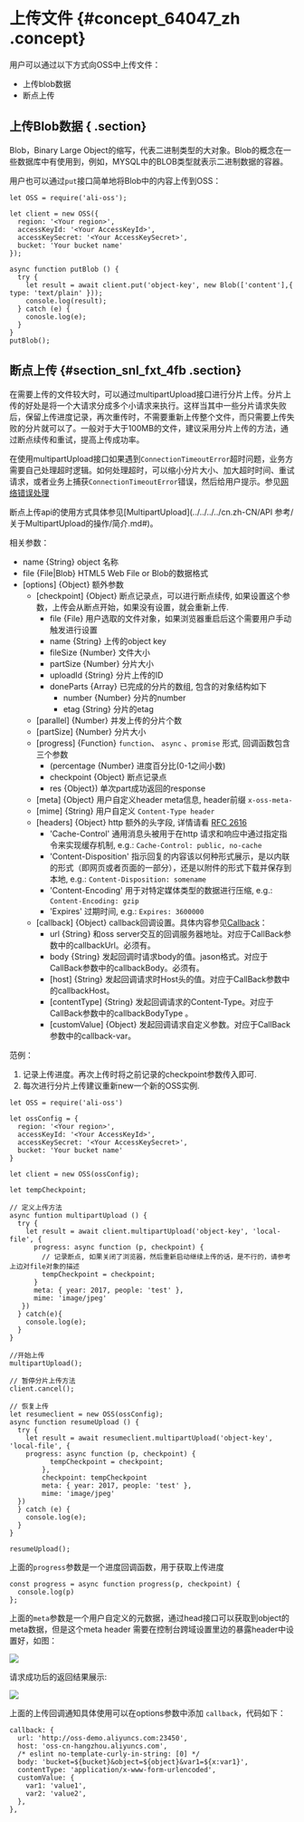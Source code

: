 # 上传文件 {#concept_64047_zh .concept}

用户可以通过以下方式向OSS中上传文件：

-   上传blob数据
-   断点上传

## 上传Blob数据 { .section}

Blob，Binary Large Object的缩写，代表二进制类型的大对象。Blob的概念在一些数据库中有使用到，例如，MYSQL中的BLOB类型就表示二进制数据的容器。

用户也可以通过`put`接口简单地将Blob中的内容上传到OSS：

```language-js
let OSS = require('ali-oss');

let client = new OSS({
  region: '<Your region>',
  accessKeyId: '<Your AccessKeyId>',
  accessKeySecret: '<Your AccessKeySecret>',
  bucket: 'Your bucket name'
});

async function putBlob () {
  try {
    let result = await client.put('object-key', new Blob(['content'],{ type: 'text/plain' }));
    console.log(result);
  } catch (e) {
    conosle.log(e);
  }
}
putBlob();

```

## 断点上传 {#section_snl_fxt_4fb .section}

在需要上传的文件较大时，可以通过multipartUpload接口进行分片上传。分片上传的好处是将一个大请求分成多个小请求来执行。这样当其中一些分片请求失败后，保留上传进度记录，再次重传时，不需要重新上传整个文件，而只需要上传失败的分片就可以了。一般对于大于100MB的文件，建议采用分片上传的方法，通过断点续传和重试，提高上传成功率。

在使用multipartUpload接口如果遇到`ConnectionTimeoutError`超时问题，业务方需要自己处理超时逻辑。如何处理超时，可以缩小分片大小、加大超时时间、重试请求，或者业务上捕获`ConnectionTimeoutError`错误，然后给用户提示。参见[网络错误处理](../../../../cn.zh-CN/常见错误排除/网络超时处理.md#)

断点上传api的使用方式具体参见[MultipartUpload](../../../../cn.zh-CN/API 参考/关于MultipartUpload的操作/简介.md#)。

相关参数：

-   name \{String\} object 名称
-   file \{File|Blob\} HTML5 Web File or Blob的数据格式
-   \[options\] \{Object\} 额外参数
    -   \[checkpoint\] \{Object\} 断点记录点，可以进行断点续传, 如果设置这个参数，上传会从断点开始，如果没有设置，就会重新上传.
        -   file \{File\} 用户选取的文件对象，如果浏览器重启后这个需要用户手动触发进行设置
        -   name \{String\} 上传的object key
        -   fileSize \{Number\} 文件大小
        -   partSize \{Number\} 分片大小
        -   uploadId \{String\} 分片上传的ID
        -   doneParts \{Array\} 已完成的分片的数组, 包含的对象结构如下
            -   number \{Number\} 分片的number
            -   etag \{String\} 分片的etag
    -   \[parallel\] \{Number\} 并发上传的分片个数
    -   \[partSize\] \{Number\} 分片大小
    -   \[progress\] \{Function\} `function`、 `async` 、`promise` 形式, 回调函数包含三个参数
        -   \(percentage \{Number\} 进度百分比\(0-1之间小数\)
        -   checkpoint \{Object\} 断点记录点
        -   res \{Object\}\) 单次part成功返回的response
    -   \[meta\] \{Object\} 用户自定义header meta信息, header前缀 `x-oss-meta-` 
    -   \[mime\] \{String\} 用户自定义 `Content-Type header` 
    -   \[headers\] \{Object\} http 额外的头字段, 详情请看 [RFC 2616](http://www.w3.org/Protocols/rfc2616/rfc2616.html) 
        -   'Cache-Control' 通用消息头被用于在http 请求和响应中通过指定指令来实现缓存机制, e.g.: `Cache-Control: public, no-cache` 
        -   'Content-Disposition' 指示回复的内容该以何种形式展示，是以内联的形式（即网页或者页面的一部分），还是以附件的形式下载并保存到本地, e.g.: `Content-Disposition: somename` 
        -   'Content-Encoding' 用于对特定媒体类型的数据进行压缩, e.g.: `Content-Encoding: gzip` 
        -   'Expires' 过期时间, e.g.: `Expires: 3600000` 
    -   \[callback\] \{Object\} callback回调设置。具体内容参见[Callback]()：
        -   url \{String\} 和oss server交互的回调服务器地址。对应于CallBack参数中的callbackUrl。必须有。
        -   body \{String\} 发起回调时请求body的值。jason格式。对应于CallBack参数中的callbackBody。必须有。
        -   \[host\] \{String\} 发起回调请求时Host头的值。对应于CallBack参数中的callbackHost。
        -   \[contentType\] \{String\} 发起回调请求的Content-Type。对应于CallBack参数中的callbackBodyType 。
        -   \[customValue\] \{Object\} 发起回调请求自定义参数。对应于CallBack参数中的callback-var。

范例：

1.  记录上传进度。再次上传时将之前记录的checkpoint参数传入即可.
2.  每次进行分片上传建议重新new一个新的OSS实例.

```language-js
let OSS = require('ali-oss')

let ossConfig = {
  region: '<Your region>',
  accessKeyId: '<Your AccessKeyId>',
  accessKeySecret: '<Your AccessKeySecret>',
  bucket: 'Your bucket name'
}

let client = new OSS(ossConfig);

let tempCheckpoint;

// 定义上传方法
async funtion multipartUpload () {
  try {
    let result = await client.multipartUpload('object-key', 'local-file', { 
      progress: async function (p, checkpoint) {
        // 记录断点, 如果关闭了浏览器，然后重新启动继续上传的话，是不行的，请参考上边对file对象的描述
        tempCheckpoint = checkpoint;
      }
      meta: { year: 2017, people: 'test' },
      mime: 'image/jpeg'
   })
  } catch(e){
    console.log(e);
  }
}

//开始上传
multipartUpload();

// 暂停分片上传方法
client.cancel();

// 恢复上传
let resumeclient = new OSS(ossConfig);
async function resumeUpload () {
  try {
    let result = await resumeclient.multipartUpload('object-key', 'local-file', {
	progress: async function (p, checkpoint) {
          tempCheckpoint = checkpoint;
        },
        checkpoint: tempCheckpoint
        meta: { year: 2017, people: 'test' },
        mime: 'image/jpeg'
  })
  } catch (e) {
    console.log(e);
  }
}

resumeUpload();

```

上面的`progress`参数是一个进度回调函数，用于获取上传进度

```language-js
const progress = async function progress(p, checkpoint) {
  console.log(p)
};

```

上面的`meta`参数是一个用户自定义的元数据，通过head接口可以获取到object的meta数据，但是这个meta header 需要在控制台跨域设置里边的暴露header中设置好，如图：

![](http://static-aliyun-doc.oss-cn-hangzhou.aliyuncs.com/assets/img/22573/154052345113702_zh-CN.png)

请求成功后的返回结果展示:

![](http://static-aliyun-doc.oss-cn-hangzhou.aliyuncs.com/assets/img/22573/154052345113703_zh-CN.png)

上面的上传回调通知具体使用可以在options参数中添加 `callback`，代码如下：

```language-javascript
callback: {
  url: 'http://oss-demo.aliyuncs.com:23450',
  host: 'oss-cn-hangzhou.aliyuncs.com',
  /* eslint no-template-curly-in-string: [0] */
  body: 'bucket=${bucket}&object=${object}&var1=${x:var1}',
  contentType: 'application/x-www-form-urlencoded',
  customValue: {
    var1: 'value1',
    var2: 'value2',
  },
},

```

